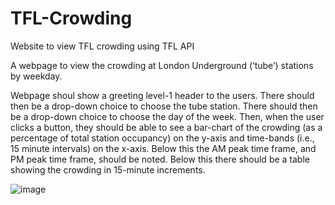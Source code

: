 # TFL-Crowding
Website to view TFL crowding using TFL API

A webpage to view the crowding at London
Underground (‘tube’) stations by weekday.

Webpage shoul show a greeting level-1 header to the users. There should then be a
drop-down choice to choose the tube station. There should then be a drop-down choice
to choose the day of the week. Then, when the user clicks a button, they should be able
to see a bar-chart of the crowding (as a percentage of total station occupancy) on the
y-axis and time-bands (i.e., 15 minute intervals) on the x-axis. Below this the AM peak
time frame, and PM peak time frame, should be noted. Below this there should be a
table showing the crowding in 15-minute increments.

![image](https://user-images.githubusercontent.com/114661472/204899769-f55ec605-4394-4be0-a09d-291561054e6b.png)


